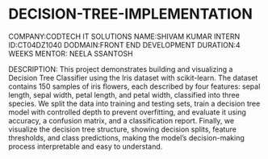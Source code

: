 # DECISION-TREE-IMPLEMENTATION
COMPANY:CODTECH IT SOLUTIONS
NAME:SHIVAM KUMAR
INTERN ID:CT04DZ1040
DODMAIN:FRONT END DEVELOPMENT
DURATION:4 WEEKS
MENTOR: NEELA SSANTOSH 



DESCRIPTION:
This project demonstrates building and visualizing a Decision Tree Classifier using the Iris dataset with scikit-learn.
The dataset contains 150 samples of iris flowers, each described by four features: sepal length, sepal width, petal length, and petal width, classified into three species.
We split the data into training and testing sets, train a decision tree model with controlled depth to prevent overfitting, and evaluate it using accuracy, a confusion matrix, and a classification report.
Finally, we visualize the decision tree structure, showing decision splits, feature thresholds, and class predictions, making the model’s decision-making process interpretable and easy to understand.
